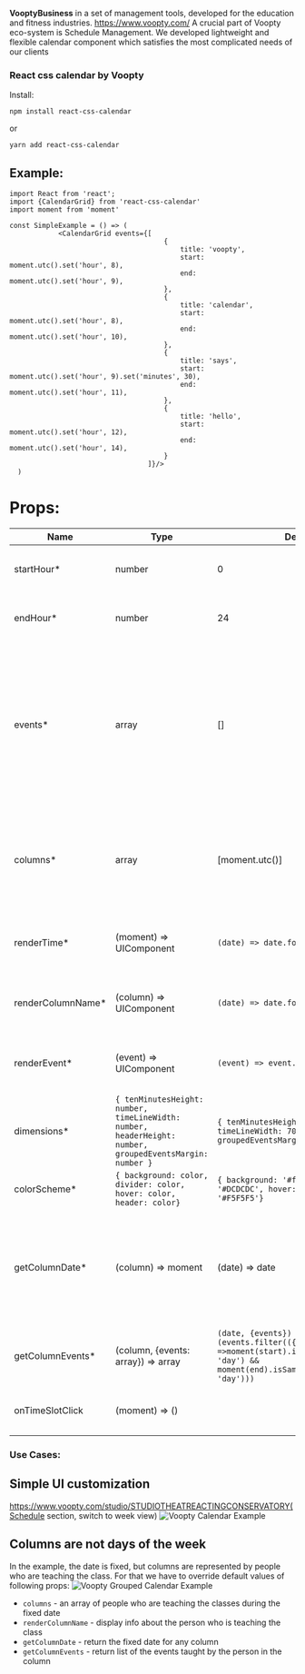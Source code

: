 **VooptyBusiness** in a set of management tools, developed for the education and fitness industries. https://www.voopty.com/ 
A crucial part of Voopty eco-system is Schedule Management. We developed lightweight and flexible calendar component which satisfies the most complicated needs of our clients

### React css calendar by Voopty
Install:

```npm install react-css-calendar```

or

```yarn add react-css-calendar```

## Example:

```
import React from 'react';
import {CalendarGrid} from 'react-css-calendar'
import moment from 'moment'

const SimpleExample = () => (
            <CalendarGrid events={[
                                      {
                                          title: 'voopty',
                                          start: moment.utc().set('hour', 8),
                                          end: moment.utc().set('hour', 9),
                                      },
                                      {
                                          title: 'calendar',
                                          start: moment.utc().set('hour', 8),
                                          end: moment.utc().set('hour', 10),
                                      },
                                      {
                                          title: 'says',
                                          start: moment.utc().set('hour', 9).set('minutes', 30),
                                          end: moment.utc().set('hour', 11),
                                      },
                                      {
                                          title: 'hello',
                                          start: moment.utc().set('hour', 12),
                                          end: moment.utc().set('hour', 14),
                                      }
                                  ]}/>
  )
```
# Props:
Name | Type | Default | Description
------------ | -------------| -------------| -------------
startHour* | number | 0 | hour when vertical timeline begins
endHour* | number | 24 | hour when vertical timeline ends
events* | array | [] | calendar events to display. The order doesn't matter. Required fields of an event to be displayed correctly is `{start: moment, end: moment}`
columns* | array | [moment.utc()] | calendar columns to render, doesn't have to be dates(see grouping example below)
renderTime* | (moment) => UIComponent | `(date) => date.format('LT')` | what to render on the timeline for each hour
renderColumnName* | (column) => UIComponent | `(date) => date.format('D MMM')` | what to render for each calendar column
renderEvent* | (event) => UIComponent | `(event) => event.title` | what to render for each calendar event
dimensions* | `{ tenMinutesHeight: number, timeLineWidth: number, headerHeight: number, groupedEventsMargin: number }` | `{ tenMinutesHeight: 20, timeLineWidth: 70, headerHeight: 50, groupedEventsMargin: 0 }` | calendar dimentions constants
colorScheme* | `{ background: color, divider: color, hover: color, header: color}` | `{ background: '#fff', divider: '#DCDCDC', hover: '#E6E6E6', header: '#F5F5F5'}` | calendar color settings
getColumnDate* | (column) => moment | (date) => date |  what date should be used to each column ([see example with custom grouping](#Columns-are-not-days-of-the-week))
getColumnEvents* | (column, {events: array}) => array | `(date, {events}) => (events.filter(({start, end}) =>moment(start).isSameOrBefore(date, 'day') && moment(end).isSameOrAfter(date, 'day')))` | return array of events to be displayed in the column
onTimeSlotClick | (moment) => () | | how to handle click on empty timeslot

### Use Cases:

## Simple UI customization 
https://www.voopty.com/studio/STUDIOTHEATREACTINGCONSERVATORY(Schedule section, switch to week view)
![Voopty Calendar Example](https://github.com/vooptyhub/react-css-calendar/blob/master/public/Screenshot%20at%20Jun%2013%2010-50-23.png)

## Columns are not days of the week
In the example, the date is fixed, but columns are represented by people who are teaching the class. For that we have to override default values of following props:
![Voopty Grouped Calendar Example](https://github.com/vooptyhub/react-css-calendar/blob/master/public/Screenshot%20at%20Jun%2013%2011-48-44.png)
* `columns` - an array of people who are teaching the classes during the fixed date
* `renderColumnName` - display info about the person who is teaching the class
* `getColumnDate` - return the fixed date for any column
* `getColumnEvents` - return list of the events taught by the person in the column


